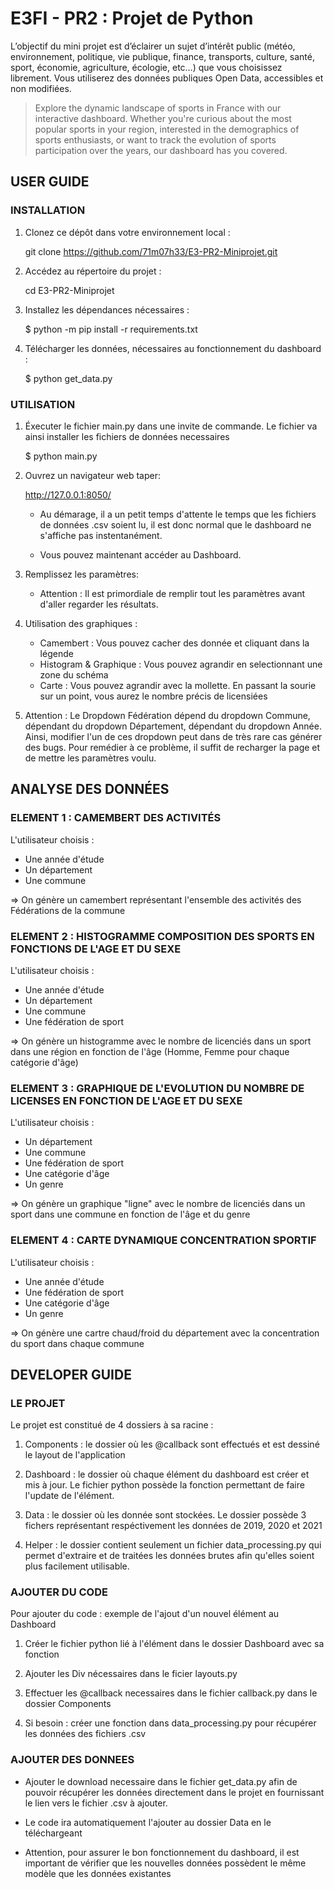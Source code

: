 # E3FI - PR2 : Projet de Python

L’objectif du mini projet est d’éclairer un sujet d’intérêt public (météo, environnement, politique, vie publique, finance, transports, culture, santé, sport, économie, agriculture, écologie, etc…) que vous choisissez librement. Vous utiliserez des données publiques Open Data, accessibles et non modifiées.


> Explore the dynamic landscape of sports in France with our interactive dashboard. Whether you're curious about the most popular sports in your region, interested in the demographics of sports enthusiasts, or want to track the evolution of sports participation over the years, our dashboard has you covered.



## USER GUIDE

### INSTALLATION

1. Clonez ce dépôt dans votre environnement local :

   git clone https://github.com/71m07h33/E3-PR2-Miniprojet.git

2. Accédez au répertoire du projet :

   cd E3-PR2-Miniprojet

3. Installez les dépendances nécessaires :

   $ python -m pip install -r requirements.txt

4. Télécharger les données, nécessaires au fonctionnement du dashboard :

   $ python get_data.py

### UTILISATION

1. Éxecuter le fichier main.py dans une invite de commande. Le fichier va ainsi installer les fichiers de données necessaires

   $ python main.py

2. Ouvrez un navigateur web taper:

   http://127.0.0.1:8050/

   - Au démarage, il a un petit temps d'attente le temps que les fichiers de données .csv soient lu, il est donc normal que le dashboard ne s'affiche pas instentanément.

   - Vous pouvez maintenant accéder au Dashboard.

3. Remplissez les paramètres:

   - Attention : Il est primordiale de remplir tout les paramètres avant d'aller regarder les résultats.

4. Utilisation des graphiques :
   - Camembert : Vous pouvez cacher des donnée et cliquant dans la légende
   - Histogram & Graphique : Vous pouvez agrandir en selectionnant une zone du schéma 
   - Carte : Vous pouvez agrandir avec la mollette. En passant la sourie sur un point, vous aurez le nombre précis de licensiées

5. Attention : Le Dropdown Fédération dépend du dropdown Commune, dépendant du dropdown Département, dépendant du dropdown Année. Ainsi, modifier l'un de ces dropdown peut dans de très rare cas générer des bugs. Pour remédier à ce problème, il suffit de recharger la page et de mettre les paramètres voulu.

## ANALYSE DES DONNÉES

### ELEMENT 1 : CAMEMBERT DES ACTIVITÉS

L'utilisateur choisis :
   - Une année d'étude
   - Un département
   - Une commune


=> On génère un camembert représentant l'ensemble des activités des Fédérations de la commune

### ELEMENT 2 : HISTOGRAMME COMPOSITION DES SPORTS EN FONCTIONS DE L'AGE ET DU SEXE

L'utilisateur choisis :
   - Une année d'étude
   - Un département
   - Une commune
   - Une fédération de sport

=> On génère un histogramme avec le nombre de licenciés dans un sport dans une région en fonction de l'âge (Homme, Femme pour chaque catégorie d'âge)

### ELEMENT 3 : GRAPHIQUE DE L'EVOLUTION DU NOMBRE DE LICENSES EN FONCTION DE L'AGE ET DU SEXE

L'utilisateur choisis :
   - Un département
   - Une commune
   - Une fédération de sport
   - Une catégorie d'âge
   - Un genre

=> On génère un graphique "ligne" avec le nombre de licenciés dans un sport dans une commune en fonction de l'âge et du genre

### ELEMENT 4 : CARTE DYNAMIQUE CONCENTRATION SPORTIF

L'utilisateur choisis :
   - Une année d'étude
   - Une fédération de sport
   - Une catégorie d'âge
   - Un genre

=> On génère une cartre chaud/froid du département avec la concentration du sport dans chaque commune


## DEVELOPER GUIDE

### LE PROJET

Le projet est constitué de 4 dossiers à sa racine :

1. Components : le dossier où les @callback sont effectués et est dessiné le layout de l'application

2. Dashboard : le dossier où chaque élément du dashboard est créer et mis à jour. Le fichier python possède la fonction permettant de faire l'update de l'élément.

3. Data : le dossier où les donnée sont stockées. Le dossier possède 3 fichers représentant respéctivement les données de 2019, 2020 et 2021

4. Helper : le dossier contient seulement un fichier data_processing.py qui permet d'extraire et de traitées les données brutes afin qu'elles soient plus facilement utilisable.

### AJOUTER DU CODE

Pour ajouter du code : exemple de l'ajout d'un nouvel élément au Dashboard

1. Créer le fichier python lié à l'élément dans le dossier Dashboard avec sa fonction

2. Ajouter les Div nécessaires dans le ficier layouts.py

3. Effectuer les @callback necessaires dans le fichier callback.py dans le dossier Components

4. Si besoin : créer une fonction dans data_processing.py pour récupérer les données des fichiers .csv

### AJOUTER DES DONNEES

   -  Ajouter le download necessaire dans le fichier get_data.py afin de pouvoir récupérer les données directement dans le projet en fournissant le lien vers le fichier .csv à ajouter.

   - Le code ira automatiquement l'ajouter au dossier Data en le téléchargeant

   - Attention, pour assurer le bon fonctionnement du dashboard, il est important de vérifier que les nouvelles données possèdent le même modèle que les données existantes